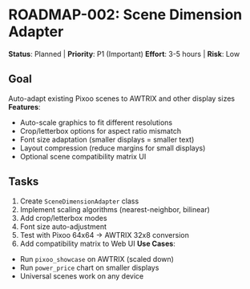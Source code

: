 # ROADMAP-002: Scene Dimension Adapter

**Status**: Planned | **Priority**: P1 (Important)
**Effort**: 3-5 hours | **Risk**: Low

## Goal

Auto-adapt existing Pixoo scenes to AWTRIX and other display sizes
**Features**:

- Auto-scale graphics to fit different resolutions
- Crop/letterbox options for aspect ratio mismatch
- Font size adaptation (smaller displays = smaller text)
- Layout compression (reduce margins for small displays)
- Optional scene compatibility matrix UI

## Tasks

1. Create `SceneDimensionAdapter` class
2. Implement scaling algorithms (nearest-neighbor, bilinear)
3. Add crop/letterbox modes
4. Font size auto-adjustment
5. Test with Pixoo 64x64 → AWTRIX 32x8 conversion
6. Add compatibility matrix to Web UI
   **Use Cases**:

- Run `pixoo_showcase` on AWTRIX (scaled down)
- Run `power_price` chart on smaller displays
- Universal scenes work on any device
